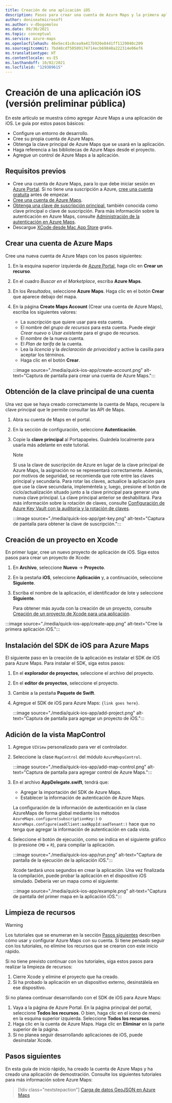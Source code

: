 ```yaml
---
title: Creación de una aplicación iOS
description: Pasos para crear una cuenta de Azure Maps y la primera aplicación de iOS.
author: deniseatmicrosoft
ms.author: v-dbogomolov
ms.date: 09/30/2021
ms.topic: conceptual
ms.service: azure-maps
ms.openlocfilehash: 46e5ec41c0cea9a417b920e8441ff1129040c209
ms.sourcegitcommit: 7bd48cdf50509174714ecb69848a222314e06ef6
ms.translationtype: HT
ms.contentlocale: es-ES
ms.lasthandoff: 10/02/2021
ms.locfileid: "129389615"
---
```

#  <a name="create-an-ios-app-public-preview"></a>Creación de una aplicación iOS (versión preliminar pública)

En este artículo se muestra cómo agregar Azure Maps a una aplicación de iOS. Le guía por estos pasos básicos:

* Configure un entorno de desarrollo.
* Cree su propia cuenta de Azure Maps.
* Obtenga la clave principal de Azure Maps que se usará en la aplicación.
* Haga referencia a las bibliotecas de Azure Maps desde el proyecto.
* Agregue un control de Azure Maps a la aplicación.

## <a name="prerequisites"></a>Requisitos previos

* Cree una cuenta de Azure Maps, para lo que debe iniciar sesión en [Azure Portal](https://portal.azure.com/). Si no tiene una suscripción a Azure, [cree una cuenta gratuita](https://azure.microsoft.com/free/) antes de empezar.
* [Cree una cuenta de Azure Maps](quick-demo-map-app.md#create-an-azure-maps-account).
* [Obtenga una clave de suscripción principal](quick-demo-map-app.md#get-the-primary-key-for-your-account), también conocida como clave principal o clave de suscripción. Para más información sobre la autenticación en Azure Maps, consulte [Administración de la autenticación en Azure Maps](how-to-manage-authentication.md).
* Descargue [XCode desde Mac App Store](https://apps.apple.com/cz/app/xcode/id497799835?mt=12) gratis.

## <a name="create-an-azure-maps-account"></a>Crear una cuenta de Azure Maps

Cree una nueva cuenta de Azure Maps con los pasos siguientes:

1. En la esquina superior izquierda de [Azure Portal](https://portal.azure.com/), haga clic en **Crear un recurso**.

2. En el cuadro _Buscar en el Marketplace_, escriba **Azure Maps**.

3. En los _Resultados_, seleccione **Azure Maps**. Haga clic en el botón **Crear** que aparece debajo del mapa.

4. En la página **Create Maps Account** (Crear una cuenta de Azure Maps), escriba los siguientes valores:
   - La _suscripción_ que quiere usar para esta cuenta.
   - El nombre del _grupo de recursos_ para esta cuenta. Puede elegir _Crear nuevo_ o _Usar existente_ para el grupo de recursos.
   - El _nombre_ de la nueva cuenta.
   - El _Plan de tarifa_ de la cuenta.
   - Lea la _licencia_ y la _declaración de privacidad_ y active la casilla para aceptar los términos.
   - Haga clic en el botón **Crear**.

   :::image source="./media/quick-ios-app/create-account.png" alt-text="Captura de pantalla para crear una cuenta de Azure Maps.":::

## <a name="get-the-primary-key-for-your-account"></a>Obtención de la clave principal de una cuenta

Una vez que se haya creado correctamente la cuenta de Maps, recupere la clave principal que le permite consultar las API de Maps.

1. Abra su cuenta de Maps en el portal.

2. En la sección de configuración, seleccione **Autenticación**.

3. Copie la **clave principal** al Portapapeles. Guárdela localmente para usarla más adelante en este tutorial.

   > [!Note]
   > Si usa la clave de suscripción de Azure en lugar de la clave principal de Azure Maps, la asignación no se representará correctamente. Además, por motivos de seguridad, se recomienda que rote entre las claves principal y secundaria. Para rotar las claves, actualice la aplicación para que use la clave secundaria, impleméntela y, luego, presione el botón de ciclo/actualización situado junto a la clave principal para generar una nueva clave principal. La clave principal anterior se deshabilitará. Para más información sobre la rotación de claves, consulte [Configuración de Azure Key Vault con la auditoría y la rotación de claves](../key-vault/secrets/tutorial-rotation-dual.md).

   :::image source="./media/quick-ios-app/get-key.png" alt-text="Captura de pantalla para obtener la clave de suscripción.":::

## <a name="create-a-project-in-xcode"></a>Creación de un proyecto en Xcode

En primer lugar, cree un nuevo proyecto de aplicación de iOS. Siga estos pasos para crear un proyecto de Xcode:

1. En **Archivo**, seleccione **Nuevo** -> **Proyecto**.

2. En la pestaña **iOS**, seleccione **Aplicación** y, a continuación, seleccione **Siguiente**.

3. Escriba el nombre de la aplicación, el identificador de lote y seleccione **Siguiente**.

   Para obtener más ayuda con la creación de un proyecto, consulte [Creación de un proyecto de Xcode para una aplicación](https://developer.apple.com/documentation/xcode/creating-an-xcode-project-for-an-app).

:::image source="./media/quick-ios-app/create-app.png" alt-text="Cree la primera aplicación iOS.":::

## <a name="install-the-azure-maps-ios-sdk"></a>Instalación del SDK de iOS para Azure Maps

El siguiente paso en la creación de la aplicación es instalar el SDK de iOS para Azure Maps. Para instalar el SDK, siga estos pasos:

1. En el **explorador de proyectos**, seleccione el archivo del proyecto.

2. En el **editor de proyectos**, seleccione el proyecto.

3. Cambie a la pestaña **Paquete de Swift**.

4. Agregue el SDK de iOS para Azure Maps: `{link goes here}`.

   :::image source="./media/quick-ios-app/add-project.png" alt-text="Captura de pantalla para agregar un proyecto de iOS.":::
  
## <a name="add-mapcontrol-view"></a>Adición de la vista MapControl

1. Agregue `UIView` personalizado para ver el controlador.

2. Seleccione la clase `MapControl` del módulo `AzureMapsControl`.

   :::image source="./media/quick-ios-app/add-map-control.png" alt-text="Captura de pantalla para agregar control de Azure Maps.":::

3. En el archivo **AppDelegate.swift**, tendrá que:

   - Agregar la importación del SDK de Azure Maps.
   - Establecer la información de autenticación de Azure Maps.
   
   La configuración de la información de autenticación en la clase AzureMaps de forma global mediante los métodos `AzureMaps.configure(subscriptionKey:)` o `AzureMaps.configure(aadClient:aadAppId:aadTenant:)` hace que no tenga que agregar la información de autenticación en cada vista.

4. Seleccione el botón de ejecución, como se indica en el siguiente gráfico (o presione `CMD` + `R`), para compilar la aplicación.

   :::image source="./media/quick-ios-app/run.png" alt-text="Captura de pantalla de la ejecución de la aplicación iOS.":::

   Xcode tardará unos segundos en crear la aplicación. Una vez finalizada la compilación, puede probar la aplicación en el dispositivo iOS simulado. Debería ver un mapa como el siguiente:

   :::image source="./media/quick-ios-app/example.png" alt-text="Captura de pantalla del primer mapa en la aplicación iOS.":::

## <a name="clean-up-resources"></a>Limpieza de recursos

> [!WARNING]
> Los tutoriales que se enumeran en la sección [Pasos siguientes](#next-steps) describen cómo usar y configurar Azure Maps con su cuenta. Si tiene pensado seguir con los tutoriales, no elimine los recursos que se crearon con este inicio rápido.

Si no tiene previsto continuar con los tutoriales, siga estos pasos para realizar la limpieza de recursos:

1. Cierre Xcode y elimine el proyecto que ha creado.
2. Si ha probado la aplicación en un dispositivo externo, desinstálela en ese dispositivo.

Si no planea continuar desarrollando con el SDK de iOS para Azure Maps:

1. Vaya a la página de Azure Portal. En la página principal del portal, seleccione **Todos los recursos**. O bien, haga clic en el icono de menú en la esquina superior izquierda. Seleccione **Todos los recursos**.
2. Haga clic en la cuenta de Azure Maps. Haga clic en **Eliminar** en la parte superior de la página.
3. Si no planea seguir desarrollando aplicaciones de iOS, puede desinstalar Xcode.

<!--
For more code examples, see these guides:

*  [Manage authentication in Azure Maps](how-to-manage-authentication.md)
*  [Change map styles in iOS maps](Set%20map%20style%20%28iOS%20SDK%29.md)
*  [Add a symbol layer](Add%20a%20symbol%20layer%20%28iOS%20SDK%29.md)
*  [Add a line layer](Add%20a%20line%20layer%20to%20the%20map%20%28iOS%20SDK%29.md)
*  [Add a polygon layer](Add%20a%20polygon%20layer%20to%20the%20map%20%28iOS%20SDK%29.md)
-->

## <a name="next-steps"></a>Pasos siguientes

En esta guía de inicio rápido, ha creado la cuenta de Azure Maps y ha creado una aplicación de demostración. Consulte los siguientes tutoriales para más información sobre Azure Maps:

> [!div class="nextstepaction"]
> [Carga de datos GeoJSON en Azure Maps](tutorial-load-geojson-file-android.md)
